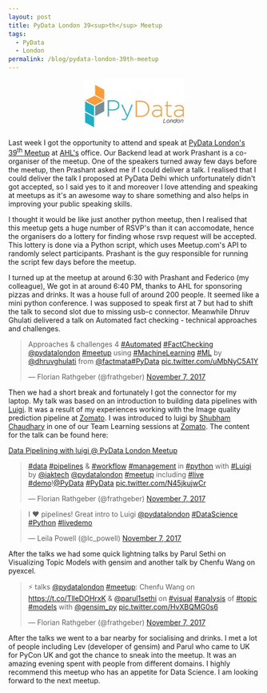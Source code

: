 ```yaml
---
layout: post
title: PyData London 39<sup>th</sup> Meetup
tags:
  - PyData
  - London
permalink: /blog/pydata-london-39th-meetup
---
```


<center><img src="/assets/pydata-london.jpeg" width="200"></center>

Last week I got the opportunity to attend and speak at [PyData London's 39<sup>th</sup> Meetup](https://www.meetup.com/PyData-London-Meetup/events/244401841/) at [AHL's](https://www.ahl.com) office.
Our Backend lead at work Prashant is a co-organiser of the meetup.
One of the speakers turned away few days before the meetup, then Prashant asked
me if I could deliver a talk. I realised that I could deliver the talk I proposed
at PyData Delhi which unfortunately didn't got accepted, so I said yes to it and
moreover I love attending and speaking at meetups as it's an awesome way to share
something and also helps in improving your public speaking skills.

I thought it would be like just another python meetup, then I realised that
this meetup gets a huge number of RSVP's than it can accomodate, hence the organisers
do a lottery for finding whose rsvp request will be accepted. This lottery is done 
via a Python script, which uses Meetup.com's API to randomly select participants.
Prashant is the guy responsible for running the script few days before the meetup.

I turned up at the meetup at around 6:30 with Prashant and Federico (my colleague),
We got in at around 6:40 PM, thanks to AHL for sponsoring pizzas and drinks. It was a
house full of around 200 people. It seemed like a mini python conference. I was supposed
to speak first at 7 but had to shift the talk to second slot due to missing usb-c connector.
Meanwhile Dhruv Ghulati delivered a talk on Automated fact checking - technical approaches
and challenges.

<blockquote class="twitter-tweet" data-lang="en"><p lang="en" dir="ltr">Approaches &amp; challenges 4 <a href="https://twitter.com/hashtag/Automated?src=hash&amp;ref_src=twsrc%5Etfw">#Automated</a> <a href="https://twitter.com/hashtag/FactChecking?src=hash&amp;ref_src=twsrc%5Etfw">#FactChecking</a> <a href="https://twitter.com/pydatalondon?ref_src=twsrc%5Etfw">@pydatalondon</a> <a href="https://twitter.com/hashtag/meetup?src=hash&amp;ref_src=twsrc%5Etfw">#meetup</a> using <a href="https://twitter.com/hashtag/MachineLearning?src=hash&amp;ref_src=twsrc%5Etfw">#MachineLearning</a> <a href="https://twitter.com/hashtag/ML?src=hash&amp;ref_src=twsrc%5Etfw">#ML</a> by <a href="https://twitter.com/dhruvghulati?ref_src=twsrc%5Etfw">@dhruvghulati</a> from <a href="https://twitter.com/factmata?ref_src=twsrc%5Etfw">@factmata</a><a href="https://twitter.com/hashtag/PyData?src=hash&amp;ref_src=twsrc%5Etfw">#PyData</a> <a href="https://t.co/uMbNyC5A1Y">pic.twitter.com/uMbNyC5A1Y</a></p>&mdash; Florian Rathgeber (@frathgeber) <a href="https://twitter.com/frathgeber/status/927982157359960065?ref_src=twsrc%5Etfw">November 7, 2017</a></blockquote>
<script async src="https://platform.twitter.com/widgets.js" charset="utf-8"></script>

Then we had a short break and fortunately I got the connector for my
laptop. My talk was based on an introduction to building data pipelines with
[Luigi](https://github.com/spotify/luigi). It was a result of my experiences
working with the Image quality prediction pipeline at [Zomato](https://www.zomato.com/).
I was introduced to luigi by [Shubham Chaudhary](http://shubham.chaudhary.xyz) in one
of our Team Learning sessions at [Zomato](https://www.zomato.com/). The content for
the talk can be found here:

[Data Pipelining with luigi @ PyData London Meetup](https://github.com/aktech/luigi-talk)

<blockquote class="twitter-tweet" data-lang="en"><p lang="en" dir="ltr"><a href="https://twitter.com/hashtag/data?src=hash&amp;ref_src=twsrc%5Etfw">#data</a> <a href="https://twitter.com/hashtag/pipelines?src=hash&amp;ref_src=twsrc%5Etfw">#pipelines</a> &amp; <a href="https://twitter.com/hashtag/workflow?src=hash&amp;ref_src=twsrc%5Etfw">#workflow</a> <a href="https://twitter.com/hashtag/management?src=hash&amp;ref_src=twsrc%5Etfw">#management</a> in <a href="https://twitter.com/hashtag/python?src=hash&amp;ref_src=twsrc%5Etfw">#python</a> with <a href="https://twitter.com/hashtag/Luigi?src=hash&amp;ref_src=twsrc%5Etfw">#Luigi</a> by <a href="https://twitter.com/iaktech?ref_src=twsrc%5Etfw">@iaktech</a> <a href="https://twitter.com/pydatalondon?ref_src=twsrc%5Etfw">@pydatalondon</a> <a href="https://twitter.com/hashtag/meetup?src=hash&amp;ref_src=twsrc%5Etfw">#meetup</a> including <a href="https://twitter.com/hashtag/live?src=hash&amp;ref_src=twsrc%5Etfw">#live</a> <a href="https://twitter.com/hashtag/demo?src=hash&amp;ref_src=twsrc%5Etfw">#demo</a>!<a href="https://twitter.com/PyData?ref_src=twsrc%5Etfw">@PyData</a> <a href="https://twitter.com/hashtag/PyData?src=hash&amp;ref_src=twsrc%5Etfw">#PyData</a> <a href="https://t.co/N45jkujwCr">pic.twitter.com/N45jkujwCr</a></p>&mdash; Florian Rathgeber (@frathgeber) <a href="https://twitter.com/frathgeber/status/927999680344154112?ref_src=twsrc%5Etfw">November 7, 2017</a></blockquote>
<script async src="https://platform.twitter.com/widgets.js" charset="utf-8"></script>

<blockquote class="twitter-tweet" data-lang="en"><p lang="en" dir="ltr">I ❤ pipelines! Great intro to Luigi <a href="https://twitter.com/pydatalondon?ref_src=twsrc%5Etfw">@pydatalondon</a> <a href="https://twitter.com/hashtag/DataScience?src=hash&amp;ref_src=twsrc%5Etfw">#DataScience</a> <a href="https://twitter.com/hashtag/Python?src=hash&amp;ref_src=twsrc%5Etfw">#Python</a> <a href="https://twitter.com/hashtag/livedemo?src=hash&amp;ref_src=twsrc%5Etfw">#livedemo</a></p>&mdash; Leila Powell (@lc_powell) <a href="https://twitter.com/lc_powell/status/927996746256535552?ref_src=twsrc%5Etfw">November 7, 2017</a></blockquote>
<script async src="https://platform.twitter.com/widgets.js" charset="utf-8"></script>

After the talks we had some quick lightning talks by Parul Sethi on Visualizing
Topic Models with gensim and another talk by Chenfu Wang on pyexcel.

<blockquote class="twitter-tweet" data-lang="en"><p lang="en" dir="ltr">⚡ talks <a href="https://twitter.com/pydatalondon?ref_src=twsrc%5Etfw">@pydatalondon</a> <a href="https://twitter.com/hashtag/meetup?src=hash&amp;ref_src=twsrc%5Etfw">#meetup</a>: Chenfu Wang on <a href="https://t.co/TlleDOHrxK">https://t.co/TlleDOHrxK</a> &amp; <a href="https://twitter.com/parul1sethi?ref_src=twsrc%5Etfw">@parul1sethi</a> on <a href="https://twitter.com/hashtag/visual?src=hash&amp;ref_src=twsrc%5Etfw">#visual</a> <a href="https://twitter.com/hashtag/analysis?src=hash&amp;ref_src=twsrc%5Etfw">#analysis</a> of <a href="https://twitter.com/hashtag/topic?src=hash&amp;ref_src=twsrc%5Etfw">#topic</a> <a href="https://twitter.com/hashtag/models?src=hash&amp;ref_src=twsrc%5Etfw">#models</a> with <a href="https://twitter.com/gensim_py?ref_src=twsrc%5Etfw">@gensim_py</a> <a href="https://t.co/HvXBQMG0s6">pic.twitter.com/HvXBQMG0s6</a></p>&mdash; Florian Rathgeber (@frathgeber) <a href="https://twitter.com/frathgeber/status/928003379523149825?ref_src=twsrc%5Etfw">November 7, 2017</a></blockquote>
<script async src="https://platform.twitter.com/widgets.js" charset="utf-8"></script>

After the talks we went to a bar nearby for socialising and drinks. I met a lot
of people including Lev (developer of gensim) and Parul who came to UK for
PyCon UK and got the chance to sneak into the meetup. It was an amazing evening
spent with people from different domains. I highly recommend this meetup who has
an appetite for Data Science. I am looking forward to the next meetup.

